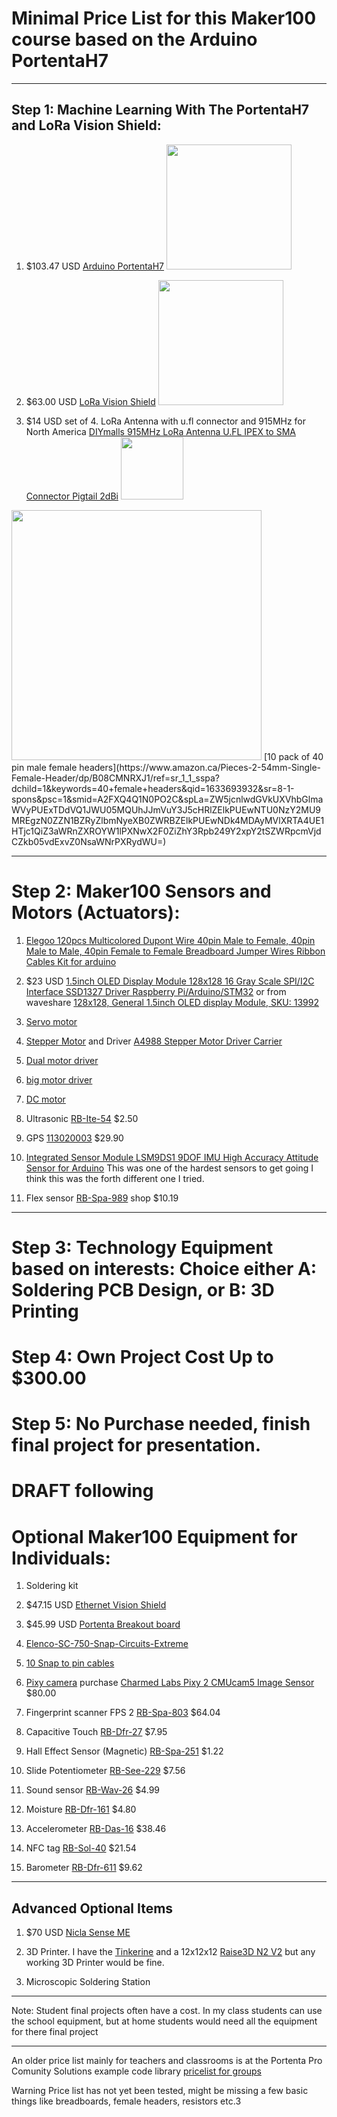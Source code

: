 




# Minimal Price List for this Maker100 course based on the Arduino PortentaH7


--------------------------------------------------------------------------------------------------------


## Step 1: Machine Learning With The PortentaH7 and LoRa Vision Shield:

1. $103.47 USD [Arduino PortentaH7](https://store.arduino.cc/usa/portenta-h7)   <img src="https://user-images.githubusercontent.com/5605614/133374580-13deb749-820c-46db-bc04-597c610d2bd0.png" width=200 />

1. $63.00 USD [LoRa Vision Shield](https://store.arduino.cc/usa/portenta-vision-shield-lora)  <img src="https://user-images.githubusercontent.com/5605614/133374592-36bb6dfd-ec10-4796-b998-782b58ce8730.png" width=200 />


1. $14 USD set of 4. LoRa Antenna with u.fl connector and 915MHz for North America  [DIYmalls 915MHz LoRa Antenna U.FL IPEX to SMA Connector Pigtail 2dBi](https://www.amazon.ca/915MHz-Antenna-Connector-Pigtail-Internet/dp/B086ZG5WBR/ref=sr_1_1_sspa?keywords=lora+915+ufl+connector&qid=1636056723&sr=8-1-spons&psc=1&spLa=ZW5jcnlwdGVkUXVhbGlmaWVyPUExTVNETEoxSDlYNUEmZW5jcnlwdGVkSWQ9QTA5Mjg4NTAzSDk5RVZIS09JVks2JmVuY3J5cHRlZEFkSWQ9QTA0MDc3MDQyOEdBU0oxMEpVNk1EJndpZGdldE5hbWU9c3BfYXRmJmFjdGlvbj1jbGlja1JlZGlyZWN0JmRvTm90TG9nQ2xpY2s9dHJ1ZQ==)  <img src="https://user-images.githubusercontent.com/5605614/148133801-89c8d12b-9897-49c0-b8fc-d1637ae5e4aa.png" width=100 />


<img src="https://user-images.githubusercontent.com/5605614/136552450-901d787f-d894-402c-9c72-4052aad977ca.png" width=400 /> 
[10 pack of 40 pin male female headers](https://www.amazon.ca/Pieces-2-54mm-Single-Female-Header/dp/B08CMNRXJ1/ref=sr_1_1_sspa?dchild=1&keywords=40+female+headers&qid=1633693932&sr=8-1-spons&psc=1&smid=A2FXQ4Q1N0PO2C&spLa=ZW5jcnlwdGVkUXVhbGlmaWVyPUExTDdVQ1JWU05MQUhJJmVuY3J5cHRlZElkPUEwNTU0NzY2MU9MREgzN0ZZN1BZRyZlbmNyeXB0ZWRBZElkPUEwNDk4MDAyMVlXRTA4UE1HTjc1QiZ3aWRnZXROYW1lPXNwX2F0ZiZhY3Rpb249Y2xpY2tSZWRpcmVjdCZkb05vdExvZ0NsaWNrPXRydWU=)


--------------------------------------------------------------------------------------------------------

# Step 2: Maker100 Sensors and Motors (Actuators): 

1. [Elegoo 120pcs Multicolored Dupont Wire 40pin Male to Female, 40pin Male to Male, 40pin Female to Female Breadboard Jumper Wires Ribbon Cables Kit for arduino](https://www.amazon.ca/Elegoo-120pcs-Multicolored-Breadboard-arduino/dp/B01EV70C78/ref=sr_1_3_sspa?dchild=1&keywords=breadboard+pins&qid=1635832527&sr=8-3-spons&psc=1&spLa=ZW5jcnlwdGVkUXVhbGlmaWVyPUExUVBJVDFOM1daMTAxJmVuY3J5cHRlZElkPUEwMTU1MDM0M0xRQ05JTUtLRE1BSCZlbmNyeXB0ZWRBZElkPUEwMTE2Njk4MlpBU01XMjdaT041UyZ3aWRnZXROYW1lPXNwX2F0ZiZhY3Rpb249Y2xpY2tSZWRpcmVjdCZkb05vdExvZ0NsaWNrPXRydWU=)

1.  $23 USD [1.5inch OLED Display Module 128x128 16 Gray Scale SPI/I2C Interface SSD1327 Driver Raspberry Pi/Arduino/STM32](https://www.amazon.ca/dp/B079KRC9X3?psc=1&smid=AIVH4OZ6D0Y4K&ref_=chk_typ_imgToDp) or from waveshare [128x128, General 1.5inch OLED display Module, SKU: 13992](https://www.waveshare.com/1.5inch-oled-module.htm)



1. [Servo motor](https://www.pololu.com/product/1057)
 
1. [Stepper Motor](https://www.pololu.com/product/1204) and Driver [A4988 Stepper Motor Driver Carrier](https://www.pololu.com/product/1182)

1. [Dual motor driver](https://www.pololu.com/product/2135) 
 
1. [big motor driver](https://www.pololu.com/product/1451) 

1. [DC motor](https://www.pololu.com/product/3225)

1. Ultrasonic	[RB-Ite-54](http://www.robotshop.com/en/hc-sr04-ultrasonic-range-finder.html)	$2.50

1. GPS 	[113020003](http://www.seeedstudio.com/depot/Grove-GPS-p-959.html)	$29.90 


1. [Integrated Sensor Module LSM9DS1 9DOF IMU High Accuracy Attitude Sensor for Arduino](https://www.amazon.ca/Integrated-LSM9DS1-Accuracy-Attitude-Arduino/dp/B09BFTL9PY/ref=sr_1_2?dchild=1&keywords=LSM9DS1&qid=1635831937&sr=8-2) This was one of the hardest sensors to get going I think this was the forth different one I tried.


1. Flex sensor		[RB-Spa-989](http://www.robotshop.com/ca/en/22-10k-flexible-sensor.html)	shop	$10.19









--------------------------------------------------------------------------------------------------------

# Step 3: Technology Equipment based on interests: Choice either A: Soldering PCB Design, or B: 3D Printing





# Step 4: Own Project  Cost Up to $300.00



# Step 5: No Purchase needed, finish final project for presentation.





















# DRAFT following


# Optional Maker100 Equipment for Individuals:

1. Soldering kit

1. $47.15 USD [Ethernet Vision Shield](https://store.arduino.cc/usa/portenta-vision-shield)   

1. $45.99 USD [Portenta Breakout board](https://store.arduino.cc/usa/portenta-breakout)  

1. [Elenco-SC-750-Snap-Circuits-Extreme](https://www.amazon.ca/Elenco-SC-750-Snap-Circuits-Extreme/dp/B0002AHQWS)

1. [10 Snap to pin cables](https://www.amazon.ca/Snap-Circuits-SCJW10-Project-Connectors/dp/B013DA8XH0/ref=sr_1_fkmr0_1?s=toys&ie=UTF8&qid=1504073209&sr=1-1-fkmr0&keywords=snapcircuits+10+Snap+to+pin+cables)


1. [Pixy camera](https://pixycam.com/) purchase [Charmed Labs Pixy 2 CMUcam5 Image Sensor](https://www.robotshop.com/ca/en/charmed-labs-pixy-2-cmucam5-image-sensor.html) $80.00

1. Fingerprint scanner FPS	2	[RB-Spa-803](http://www.robotshop.com/ca/en/fingerprint-scanner-5v-ttl.html)	$64.04


1. Capacitive Touch	[RB-Dfr-27](	http://www.robotshop.com/en/at42qt1010-capacitive-touch-breakout.html)	$7.95




  

1. Hall Effect Sensor (Magnetic)		[RB-Spa-251](http://www.robotshop.com/ca/en/hall-effect-sensor.html)	$1.22





1. Slide Potentiometer	[RB-See-229](	http://www.robotshop.com/ca/en/grove-slide-potentiometer.html)	$7.56
1. Sound sensor	[RB-Wav-26](http://www.robotshop.com/ca/en/sound-sensor.html)	$4.99
1. Moisture	[RB-Dfr-161](http://www.robotshop.com/en/dfrobot-moisture-sensor.html)	$4.80
1. Accelerometer	[RB-Das-16](http://www.robotshop.com/ca/en/hovis-gyro-accelerometer-sensor.html)	$38.46
1. NFC tag	[RB-Sol-40](http://www.robotshop.com/ca/en/serial-to-nfc-converter-module.html)	$21.54
1. Barometer	[RB-Dfr-611](http://www.robotshop.com/ca/en/bmp180-barometer-module.html)	$9.62





--------------------------------------------------------------------------------------------------------

## Advanced Optional Items

1. $70 USD [Nicla Sense ME](https://store-usa.arduino.cc/products/nicla-sense-me?selectedStore=us)
1. 3D Printer.  I have the [Tinkerine](https://store.tinkerine.com/) and a 12x12x12 [Raise3D N2 V2](https://www.amazon.com/Raise3D-Plus-Printer-Dual-Extruder/dp/B01N3982HD) but any working 3D Printer would be fine.

1. Microscopic Soldering Station




--------------------------------------------------------------------------------------------------------


Note: Student final projects often have a cost. In my class students can use the school equipment, 
but at home students would need all the equipment for there final project






-------------------------------------------------------------------------


An older price list mainly for teachers and classrooms is at the Portenta Pro Comunity Solutions example code library [pricelist for groups](https://github.com/hpssjellis/portenta-pro-community-solutions/blob/main/pricelist.md)


 Warning Price list has not yet been tested, might be missing a few basic things like breadboards, female headers, resistors etc.3


















